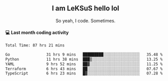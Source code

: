 <h2 align="center">I am LeKSuS hello lol</h2>
<p align="center">So yeah, I code. Sometimes.</p>

#### :computer: Last month coding activity
<!--START_SECTION:waka-->

```txt
Total Time: 87 hrs 21 mins

Go                31 hrs 9 mins   █████████░░░░░░░░░░░░░░░░   35.48 %
Python            11 hrs 38 mins  ███▒░░░░░░░░░░░░░░░░░░░░░   13.25 %
YAML              9 hrs 52 mins   ██▓░░░░░░░░░░░░░░░░░░░░░░   11.25 %
Terraform         6 hrs 43 mins   ██░░░░░░░░░░░░░░░░░░░░░░░   07.67 %
TypeScript        6 hrs 23 mins   █▓░░░░░░░░░░░░░░░░░░░░░░░   07.28 %
```

<!--END_SECTION:waka-->
